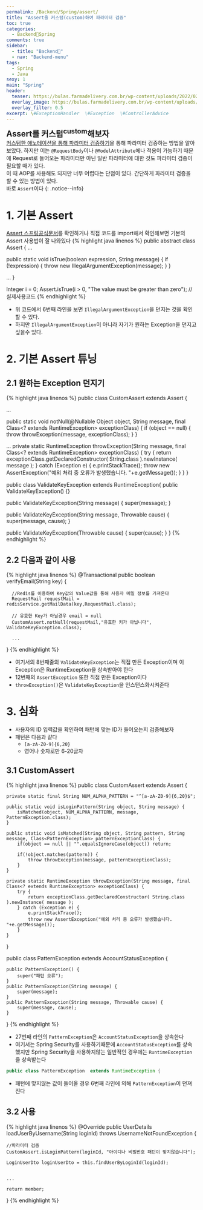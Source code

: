 ```yaml
---
permalink: /Backend/Spring/assert/
title: "Assert을 커스텀(custom)하여 파라미터 검증"
toc: true
categories:
  - Backend🐛Spring
comments: true
sidebar:
  - title: "Backend🐛"
  - nav: "Backend-menu"
tags:
  - Spring
  - Java
sexy: 1
main: "Spring"
header:
  teaser: https://bulas.farmadelivery.com.br/wp-content/uploads/2022/02/bula-assert.jpg
  overlay_image: https://bulas.farmadelivery.com.br/wp-content/uploads/2022/02/bula-assert.jpg
  overlay_filter: 0.5
excerpt: \#ExceptionHandler  \#Exception  \#ControllerAdvice
---
```


<span style = "font-size:1.5em;  font-weight: 700;">Assert를 커스텀<sup>custom</sup>해보자</span><br>
[커스텀한 애노테이션을 통해 파라미터 검증하기](https://chanyoung-dev.github.io/Backend/Spring/annotation/)을 통해 파라미터 검증하는 방법을 알아보았다. 하지만 이는 `@RequestBody`이나 `@ModelAttribute`에나 적용이 가능하기 때문에 Request로 들어오는 파라미터만 아닌 일반 파라미터에 대한 것도 파라미터 검증이 필요할 때가 있다.  
이 때 AOP를 사용해도 되지만 너무 어렵다는 단점이 있다. 간단하게 파라미터 검증을 할 수 있는 방법이 있다.  
바로 `Assert`이다
{: .notice--info}


# 1. 기본 Assert
[Assert 스프링공식문서](https://docs.spring.io/spring-framework/docs/current/javadoc-api/org/springframework/util/Assert.html)를 확인하거나 직접 코드를 import해서 확인해보면 기본의 Assert 사용법이 잘 나와있다
{% highlight java linenos %}
public abstract class Assert {
  ...

  public static void isTrue(boolean expression, String message) {
      if (!expression) {
          throw new IllegalArgumentException(message);
      }
  }

  ...
}

Integer i = 0;
Assert.isTrue(i > 0, "The value must be greater than zero"); //실제사용코드
{% endhighlight %}
- 위 코드에서 6번째 라인을 보면 `IllegalArgumentException`을 던지는 것을 확인할 수 있다.
- 하지만 `IllegalArgumentException`이 아니라 자기가 원하는 Exception을 던지고 싶을수 있다.

# 2. 기본 Assert 튜닝
## 2.1 원하는 Exception 던지기
{% highlight java linenos %}
public class CustomAssert extends Assert {

  ...

  public static void notNull(@Nullable Object object, String message, final Class<? extends RuntimeException> exceptionClass) {
      if (object == null) {
          throw throwException(message, exceptionClass);
      }
  }

  ...
  private static RuntimeException throwException(String message, final Class<? extends RuntimeException> exceptionClass) {
      try {
          return exceptionClass.getDeclaredConstructor( String.class ).newInstance( message );
      } catch (Exception e) {
          e.printStackTrace();
          throw new AssertException("예외 처리 중 오류가 발생했습니다. "+e.getMessage());
      }
  }
}

public class ValidateKeyException extends RuntimeException{
  public ValidateKeyException() {}
  
  public ValidateKeyException(String message) {
      super(message);
  }
  
  public ValidateKeyException(String message, Throwable cause) {
      super(message, cause);
  }
  
  public ValidateKeyException(Throwable cause) {
      super(cause);
  }
}
{% endhighlight %}

## 2.2 다음과 같이 사용
{% highlight java linenos %}
  @Transactional
  public boolean verifyEmail(String key) {

      //Redis를 이용하여 Key값의 Value값을 통해 사용자 메일 정보를 가져온다
      RequestMail requestMail = redisService.getMailData(key,RequestMail.class);

      // 유효한 Key가 아닐경우 email = null
      CustomAssert.notNull(requestMail,"유효한 키가 아닙니다", ValidateKeyException.class);

      ...
  }
{% endhighlight %}
- 여기서의 8번째줄의 `ValidateKeyException`는 직접 만든 Exception이며 이 Exception은 RuntimeException을 상속받아야 한다
- 12번째의 `AssertException` 또한 직접 만든 Exception이다
- `throwException()`은 `ValidateKeyException`을 인스턴스화시켜준다

# 3. 심화
- 사용자의 ID 입력값을 확인하여 패턴에 맞는 ID가 들어오는지 검증해보자
- 패턴은 다음과 같다
  - `[a-zA-Z0-9]{6,20}`
  - 영어나 숫자로만 6-20글자

## 3.1 CustomAssert
{% highlight java linenos %}
public class CustomAssert extends Assert {

    private static final String NUM_ALPHA_PATTERN = "^[a-zA-Z0-9]{6,20}$";

    public static void isLoginPattern(String object, String message) {
        isMatched(object, NUM_ALPHA_PATTERN, message, PatternException.class);
    }

    public static void isMatched(String object, String pattern, String message, Class<PatternException> patternExceptionClass) {
        if(object == null || "".equalsIgnoreCase(object)) return;

        if(!object.matches(pattern)) {
            throw throwException(message, patternExceptionClass);
        }
    }

    private static RuntimeException throwException(String message, final Class<? extends RuntimeException> exceptionClass) {
        try {
            return exceptionClass.getDeclaredConstructor( String.class ).newInstance( message );
        } catch (Exception e) {
            e.printStackTrace();
            throw new AssertException("예외 처리 중 오류가 발생했습니다. "+e.getMessage());
        }
    }
}

public class PatternException  extends AccountStatusException {

    public PatternException() {
        super("패턴 오류");
    }
    public PatternException(String message) {
        super(message);
    }
    public PatternException(String message, Throwable cause) {
        super(message, cause);
    }

}
{% endhighlight %}
- 27번째 라인의 `PatternException`은 `AccountStatusException`을 상속한다
- 여기서는 Spring Security를 사용하기때문에 `AccountStatusException`를 상속했지만 Spring Security을 사용하지않는 일반적인 경우에는 `RuntimeException`을 상속받는다
```java
public class PatternException  extends RuntimeException {
```
- 패턴에 맞지않는 값이 들어올 경우 6번째 라인에 의해 `PatternException`이 던져진다

## 3.2 사용
{% highlight java linenos %}
@Override
public UserDetails loadUserByUsername(String loginId) throws UsernameNotFoundException {

    //파라미터 검증
    CustomAssert.isLoginPattern(loginId, "아이디나 비밀번호 패턴이 맞지않습니다");

    LoginUserDto loginUserDto = this.findUserByLoginId(loginId);


    ...

    return member;
}
{% endhighlight %}


